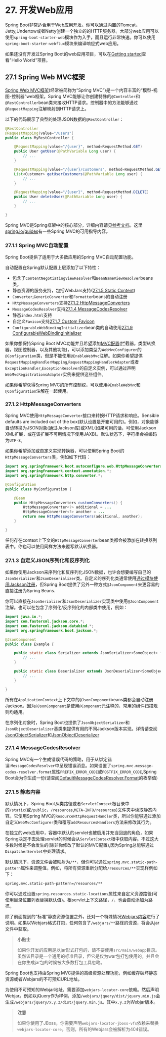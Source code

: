 # 27. 开发Web应用

Spring Boot非常适合用于Web应用开发。你可以通过内置的Tomcat，Jetty,Undertow或者Netty创建一个独立的的HTTP服务器。大部分web应用可以使用`spring-boot-starter-web`模块作为入手，而且运行非常快速。你可以使用`spring-boot-starter-webflux`模块来编译响应式web应用。

如果还没有开发过Spring Boot的web应用项目，可以在[Getting started]()查看"Hello World"项目。

## 27.1 Spring Web MVC框架

[Spring Web MVC框架](https://docs.spring.io/spring/docs/5.0.4.RELEASE/spring-framework-reference/web.html#mvc)(经常被简称为“Spring MVC”)是一个内容丰富的“模型-视图-控制器”web框架。Spring MVC能够让你创建特殊的`@Controller`和`@RestController`bean类来接收HTTP请求。控制器中的方法能够通过`@RequestMapping`注解映射到HTTP请求上。

以下的代码展示了典型的处理JSON数据的`@RestController`：

```java
@RestController
@RequestMapping(value="/users")
public class MyRestController {

	@RequestMapping(value="/{user}", method=RequestMethod.GET)
	public User getUser(@PathVariable Long user) {
		// ...
	}

	@RequestMapping(value="/{user}/customers", method=RequestMethod.GET)
	List<Customer> getUserCustomers(@PathVariable Long user) {
		// ...
	}

	@RequestMapping(value="/{user}", method=RequestMethod.DELETE)
	public User deleteUser(@PathVariable Long user) {
		// ...
	}

}
```
Spring MVC是Spring框架中的核心部分，详细内容请见[参考文档](https://docs.spring.io/spring/docs/5.0.4.RELEASE/spring-framework-reference/web.html#mvc)。这里[spring.io/guides](https://docs.spring.io/spring/docs/5.0.4.RELEASE/spring-framework-reference/web.html#mvc)有一些Spring MVC的可用指导内容。

### 27.1.1 Spring MVC自动配置

Spring Boot提供了适用于大多数应用的Spring MVC自动配置功能。

自动配置在Spring默认配置上层添加了以下特性：

- 包含了`ContentNegotiatingViewResolver`和`BeanNameViewResolver`beans类。
- 静态资源的服务支持，包括WebJars支持([27.1.5 Static Content]())
- `Converter`,`GenericConverter`和`Formatter`beans的自动注册
- `HttpMessageConverters`支持[27.1.2 HttpMessageConverters]()
- `MessageCodesResolver`支持[27.1.4 MessageCodesResolver]()
- 静态`index.html`支持
- 自定义`Favicon`支持[27.1.7 Custom Favicon]()
- `ConfigurableWebBindingInitializer`bean类的自动使用[27.1.9 ConfigurableWebBindingInitializer]()

如果你想保持Spring Boot MVC功能并且希望添加[MVC配置](https://docs.spring.io/spring/docs/5.0.4.RELEASE/spring-framework-reference/web.html#mvc)(拦截器，类型转换器，视图控制器，以及其他功能)，可以添加类型为`WebMvcConfigurer`的`@Configuration`类，但是不能使用`@EnableWebMvc`注解。如果你希望提供`RequestMappingHandlerMapping`,`RequestMappingHandlerAdapter`或者`ExceptionHandler`,`ExceptionResolver`的自定义实例，可以通过声明`WebMvcRegistrationsAdapter`实例来提供这些组件。

如果你希望获得Spring MVC的所有控制权，可以使用`@EnableWebMvc`和`@Configuration`注解在一起使用。

### 27.1.2 HttpMessageConverters

Spring MVC使用`HttpMessageConverter`接口来转换HTTP请求和响应。Sensible defaults are included out of the box(默认设置是开箱可用的)。例如，对象能够自动转换为JSON对象(通过Jackson库)或XML(如果可用的话，可使用Jackson XML扩展，或在该扩展不可用情况下使用JAXB)。默认状态下，字符串会被编码为`UTF-8`。

如果你希望添加或自定义实现转换器，可以使用Spring Boot的`HttpMessageConverters`类，例如如下代码：

```java
import org.springframework.boot.autoconfigure.web.HttpMessageConverters;
import org.springframework.context.annotation.*;
import org.springframework.http.converter.*;

@Configuration
public class MyConfiguration {

	@Bean
	public HttpMessageConverters customConverters() {
		HttpMessageConverter<?> additional = ...
		HttpMessageConverter<?> another = ...
		return new HttpMessageConverters(additional, another);
	}

}
```

任何存在context上下文的`HttpMessageConverter`bean类都会被添加在转换器列表中。你也可以使用同样方法来覆写默认转换器。

### 27.1.3 自定义JSON序列化和反序列化

如果你使用Jackson来序列化和反序列化JSON数据，也许会想要编写自己的`JsonSerializer`和`JsonDeserializer`类。自定义的序列化类通常使用[通过模块使用Jackson注册](http://wiki.fasterxml.com/JacksonHowToCustomDeserializers)，但Spring Boot提供了另外一种方式`@JsonComponent`来更容易的直接注册为Spring Beans.

你可以直接在`JsonSerializer`和`JsonDeserializer`实现类中使用`@JsonComponent`注解。也可以在包含了序列化/反序列化的内部类中使用，例如：

```java
import java.io.*;
import com.fasterxml.jackson.core.*;
import com.fasterxml.jackson.databind.*;
import org.springframework.boot.jackson.*;

@JsonComponent
public class Example {

	public static class Serializer extends JsonSerializer<SomeObject> {
		// ...
	}

	public static class Deserializer extends JsonDeserializer<SomeObject> {
		// ...
	}

}
```

所有在`ApplicationContext`上下文中的`@JsonComponent`beans类都会自动注册Jackson。因为`@JsonComponent`是使用`@Component`元注释的，常用的组件扫描规则均适用。

在序列化对象时，Spring Boot也提供了`JsonObjectSerializer`和`JsonObjectDeserializer`基类来提供有用的不同Jackson版本实现。详情请查阅[JsonObjectSerializer](https://docs.spring.io/spring-boot/docs/2.0.0.RELEASE/api/org/springframework/boot/jackson/JsonObjectSerializer.html)和[JsonObjectDeserializer](https://docs.spring.io/spring-boot/docs/2.0.0.RELEASE/api/org/springframework/boot/jackson/JsonObjectDeserializer.html)

### 27.1.4 MessageCodesResolver

Spring MVC有一个生成错误代码的策略，用于从绑定错误:`MessageCodesResolver`中呈现错误消息。如果设置了`spring.mvc.message-codes-resolver.format`属性`PREFIX_ERROR_CODE`或`POSTFIX_ERROR_CODE`,Spring Boot会为你生成一份(请查阅[DefaultMessageCodesResolver.Format](https://docs.spring.io/spring/docs/5.0.4.RELEASE/javadoc-api/org/springframework/validation/DefaultMessageCodesResolver.Format.html)的枚举值)

### 27.1.5 静态内容

默认情况下，Spring Boot从类路径或者`ServletContext`根目录中的`/static`(或`/public`，`/resources`,`META-INFO/resources`)文件夹中读取静态内容。它使用Spring MVC的`ResourceHttpRequestHandler`类，所以你能够通过添加自定义`WebMvcConfigurer`类和覆写`addResourcesHandlers`方法来修改其行为。

在独立的web应用中，容器中默认的servlet也被启用并充当回退的角色，如果Spring决定不去处理servlet的时候会从`ServletContext`根中获取内容。不过这大多数时候是不会发生的(除非你修改了默认的MVC配置),因为Spring总能够通过`DispatcherServlet`中处理请求。

默认情况下，资源文件会被映射为`/**`，但你可以通过`spring.mvc.static-path-pattern`属性来调整值。例如，将所有资源重新分配给`/resources/**`实现样例如下：

```bash
spring.mvc.static-path-pattern=/resources/**
``` 

你可以通过设置`spring.resources.static-locations`属性来自定义资源路径(可使用目录位置列表替换默认值)。根servlet上下文路径，`/`，也会自动添加为路径。

除了前面提到的“标准”静态资源位置之外，还对一个特殊情况[Webjars内容](http://www.webjars.org/)进行了说明。如果以Webjars格式打包，任何包含了`/webjars/**`路径的资源，将会从jar文件中获取。

> **小贴士**
> 
> 如果你开发的应用是以jar形式打包的，请不要使用`src/main/webapp`目录。虽然该目录是一个通用的标准目录，但它是仅为war包打包使用的，并且会在你生成jar包的时候被大多数打包工具忽略。

Spring Boot也支持由Spring MVC提供的高级资源处理功能，例如缓存破坏静态资源或者Webjars的不可预知URL地址。

为使用不可预知的Webjar地址，需要添加`webjars-locator-core`依赖。然后声明Webjar。例如以jQuery作为样例，添加`/webjars/jquery/dist/jquery.min.js`会生成`/webjars/jquery/x.y.z/dist/jquery.min.js`。其中`x.y.z`为Webjar版本。

> **注意**
> 
> 如果你使用了JBoss，你需要声明`webjars-locator-jboss-vfs`依赖来替换`webjars-locator-core`。否则，所有的Webjars会被解析为404错误。






























































